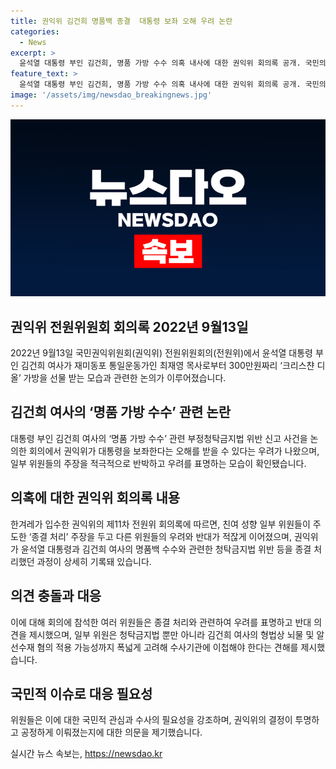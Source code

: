 ```yaml
---
title: 권익위 김건희 명품백 종결  대통령 보좌 오해 우려 논란
categories:
  - News
excerpt: >
  윤석열 대통령 부인 김건희, 명품 가방 수수 의혹 내사에 대한 권익위 회의록 공개. 국민의 시선에서 권위 및 윤리적 문제 제기되며 종결 처리 우려. 청탁금지법 위반 논의 여론분분, 수사의 필요성 지적. 대통령 배우자에 대한 제재규정 부재 등의 논란 속 국민적 관심 요구.
feature_text: >
  윤석열 대통령 부인 김건희, 명품 가방 수수 의혹 내사에 대한 권익위 회의록 공개. 국민의 시선에서 권위 및 윤리적 문제 제기되며 종결 처리 우려. 청탁금지법 위반 논의 여론분분, 수사의 필요성 지적. 대통령 배우자에 대한 제재규정 부재 등의 논란 속 국민적 관심 요구.
image: '/assets/img/newsdao_breakingnews.jpg'
---
```


<p><img src="/assets/img/newsdao_breakingnews.jpg" alt="firstkoreanews 속보" /></p>

<h2 data-ke-size="size26">권익위 전원위원회 회의록 2022년 9월13일</h2>

<p data-ke-size="size16">2022년 9월13일 국민권익위원회(권익위) 전원위원회의(전원위)에서 윤석열 대통령 부인 김건희 여사가 재미동포 통일운동가인 최재영 목사로부터 300만원짜리 ‘크리스챤 디올’ 가방을 선물 받는 모습과 관련한 논의가 이루어졌습니다.</p>

<h2 data-ke-size="size26">김건희 여사의 ‘명품 가방 수수’ 관련 논란</h2>

<p data-ke-size="size16">대통령 부인 김건희 여사의 ‘명품 가방 수수’ 관련 부정청탁금지법 위반 신고 사건을 논의한 회의에서 권익위가 대통령을 보좌한다는 오해를 받을 수 있다는 우려가 나왔으며, 일부 위원들의 주장을 적극적으로 반박하고 우려를 표명하는 모습이 확인됐습니다.</p>

<h2 data-ke-size="size26">의혹에 대한 권익위 회의록 내용</h2>

<p data-ke-size="size16">한겨레가 입수한 권익위의 제11차 전원위 회의록에 따르면, 친여 성향 일부 위원들이 주도한 ‘종결 처리’ 주장을 두고 다른 위원들의 우려와 반대가 적잖게 이어졌으며, 권익위가 윤석열 대통령과 김건희 여사의 명품백 수수와 관련한 청탁금지법 위반 등을 종결 처리했던 과정이 상세히 기록돼 있습니다.</p>

<h2 data-ke-size="size26">의견 충돌과 대응</h2>

<p data-ke-size="size16">이에 대해 회의에 참석한 여러 위원들은 종결 처리와 관련하여 우려를 표명하고 반대 의견을 제시했으며, 일부 위원은 청탁금지법 뿐만 아니라 김건희 여사의 형법상 뇌물 및 알선수재 혐의 적용 가능성까지 폭넓게 고려해 수사기관에 이첩해야 한다는 견해를 제시했습니다.</p>

<h2 data-ke-size="size26">국민적 이슈로 대응 필요성</h2>

<p data-ke-size="size16">위원들은 이에 대한 국민적 관심과 수사의 필요성을 강조하며, 권익위의 결정이 투명하고 공정하게 이뤄졌는지에 대한 의문을 제기했습니다.</p>
실시간 뉴스 속보는, <a href="https://newsdao.kr" rel="dofollow">https://newsdao.kr</a>


